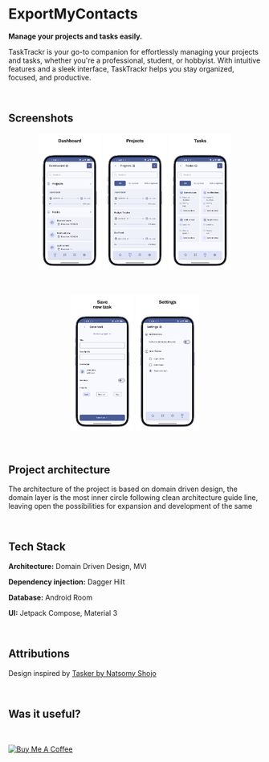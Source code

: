 # ExportMyContacts

**Manage your projects and tasks easily.**

TaskTrackr is your go-to companion for effortlessly managing your projects and tasks, whether you're a professional, student, or hobbyist. With intuitive features and a sleek interface, TaskTrackr helps you stay organized, focused, and productive.

<br/>

## Screenshots

<p align="center" width="100%">
    <img width="25%" src="screenshots/dashboard.png">
    <img width="25%" src="screenshots/projects_main.png">
    <img width="25%" src="screenshots/task_main.png">
</p>

<br/>

<p align="center" width="100%">
    <img width="25%" src="screenshots/save_new_task.png">
    <img width="25%" src="screenshots/settings.png">
</p>

<br/>

## Project architecture

The architecture of the project is based on domain driven design, the domain layer is the most inner circle following clean architecture guide line, leaving open the possibilities for expansion and development of the same

<br/>

## Tech Stack

**Architecture:** Domain Driven Design, MVI

**Dependency injection:** Dagger Hilt

**Database:** Android Room

**UI:** Jetpack Compose, Material 3

<br/>

## Attributions

Design inspired by [Tasker by Natsomy Shojo](https://www.figma.com/community/file/1246174485167354583/tasker-task-management-apps-ui-kits-community-copy)

<br/>

## Was it useful?

<br/>

<a href="https://www.buymeacoffee.com/teocoding" target="_blank"><img src="https://cdn.buymeacoffee.com/buttons/v2/default-yellow.png" alt="Buy Me A Coffee" style="height: 60px !important;width: 217px !important;" ></a>
